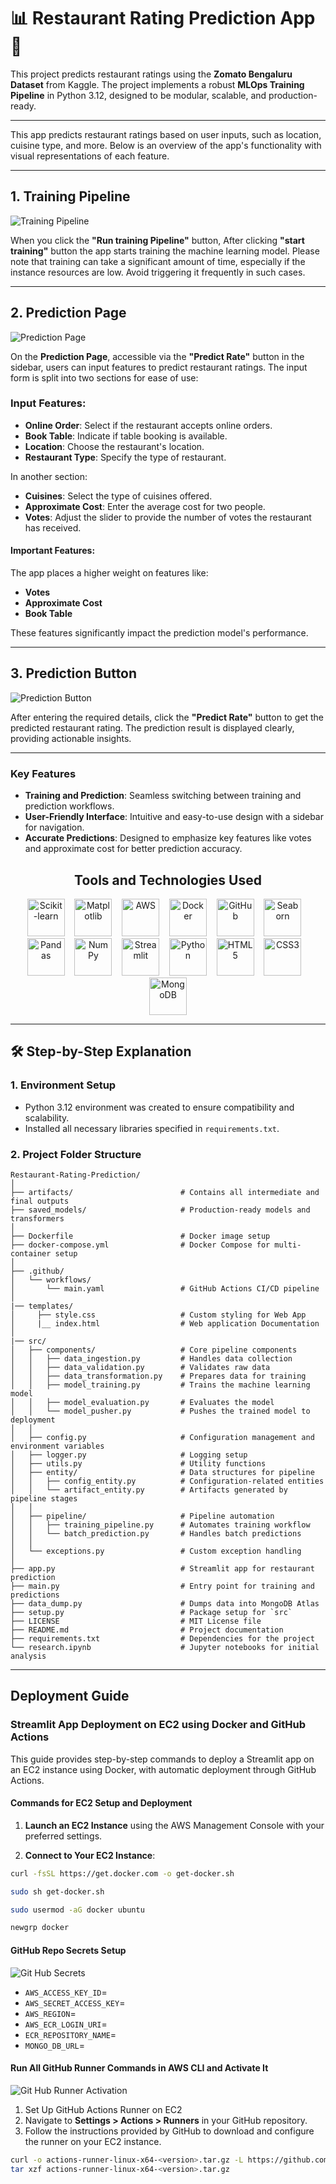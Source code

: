 # 📊 Restaurant Rating Prediction App 🚀

This project predicts restaurant ratings using the **Zomato Bengaluru Dataset** from Kaggle. The project implements a robust **MLOps Training Pipeline** in Python 3.12, designed to be modular, scalable, and production-ready.

---

This app predicts restaurant ratings based on user inputs, such as location, cuisine type, and more. Below is an overview of the app's functionality with visual representations of each feature.

---

## 1. Training Pipeline
![Training Pipeline](demo/app_image1.gif)

When you click the **"Run training Pipeline"** button, After clicking **"start training"** button the app starts training the machine learning model. Please note that training can take a significant amount of time, especially if the instance resources are low. Avoid triggering it frequently in such cases. 

---

## 2. Prediction Page
![Prediction Page](demo/app_image2.gif)

On the **Prediction Page**, accessible via the **"Predict Rate"** button in the sidebar, users can input features to predict restaurant ratings. The input form is split into two sections for ease of use:

### Input Features:
- **Online Order**: Select if the restaurant accepts online orders.
- **Book Table**: Indicate if table booking is available.
- **Location**: Choose the restaurant's location.
- **Restaurant Type**: Specify the type of restaurant.

In another section:
- **Cuisines**: Select the type of cuisines offered.
- **Approximate Cost**: Enter the average cost for two people.
- **Votes**: Adjust the slider to provide the number of votes the restaurant has received.

#### **Important Features**:
The app places a higher weight on features like:
- **Votes**
- **Approximate Cost**
- **Book Table**

These features significantly impact the prediction model's performance.

---

## 3. Prediction Button
![Prediction Button](demo/app_image3.gif)

After entering the required details, click the **"Predict Rate"** button to get the predicted restaurant rating. The prediction result is displayed clearly, providing actionable insights.

---

### **Key Features**
- **Training and Prediction**: Seamless switching between training and prediction workflows.
- **User-Friendly Interface**: Intuitive and easy-to-use design with a sidebar for navigation.
- **Accurate Predictions**: Designed to emphasize key features like votes and approximate cost for better prediction accuracy.

<h2 align="center">Tools and Technologies Used</h2>
<p align="center">
    <img src="https://upload.wikimedia.org/wikipedia/commons/0/05/Scikit_learn_logo_small.svg" alt="Scikit-learn" height="60">&nbsp;&nbsp;&nbsp;
    <img src="https://upload.wikimedia.org/wikipedia/commons/8/84/Matplotlib_icon.svg" alt="Matplotlib" height="60">&nbsp;&nbsp;&nbsp;
    <img src="https://a0.awsstatic.com/libra-css/images/logos/aws_logo_smile_1200x630.png" alt="AWS" height="60">&nbsp;&nbsp;&nbsp;
    <img src="https://upload.wikimedia.org/wikipedia/commons/4/4e/Docker_%28container_engine%29_logo.svg" alt="Docker" height="60">&nbsp;&nbsp;&nbsp;
    <img src="https://github.githubassets.com/images/modules/logos_page/GitHub-Mark.png" alt="GitHub" height="60">&nbsp;&nbsp;&nbsp;
    <img src="https://seaborn.pydata.org/_images/logo-wide-lightbg.svg" alt="Seaborn" height="60">&nbsp;&nbsp;&nbsp;
    <img src="https://upload.wikimedia.org/wikipedia/commons/e/ed/Pandas_logo.svg" alt="Pandas" height="60">&nbsp;&nbsp;&nbsp;
    <img src="https://upload.wikimedia.org/wikipedia/commons/3/31/NumPy_logo_2020.svg" alt="NumPy" height="60">&nbsp;&nbsp;&nbsp;
    <img src="https://streamlit.io/images/brand/streamlit-mark-color.png" alt="Streamlit" height="60">&nbsp;&nbsp;&nbsp;
    <img src="https://upload.wikimedia.org/wikipedia/commons/c/c3/Python-logo-notext.svg" alt="Python" height="60">&nbsp;&nbsp;&nbsp;
    <img src="https://upload.wikimedia.org/wikipedia/commons/6/61/HTML5_logo_and_wordmark.svg" alt="HTML5" height="60">&nbsp;&nbsp;&nbsp;
    <img src="https://upload.wikimedia.org/wikipedia/commons/6/62/CSS3_logo.svg" alt="CSS3" height="60">&nbsp;&nbsp;&nbsp;
    <img src="https://www.mongodb.com/assets/images/global/favicon.ico" alt="MongoDB" height="60">
</p>

---

## 🛠️ Step-by-Step Explanation

### 1. **Environment Setup**
- Python 3.12 environment was created to ensure compatibility and scalability.
- Installed all necessary libraries specified in `requirements.txt`.

### 2. **Project Folder Structure**

```plaintext
Restaurant-Rating-Prediction/
│
├── artifacts/                        # Contains all intermediate and final outputs
├── saved_models/                     # Production-ready models and transformers
│
├── Dockerfile                        # Docker image setup
├── docker-compose.yml                # Docker Compose for multi-container setup
│
├── .github/
│   └── workflows/
│       └── main.yaml                 # GitHub Actions CI/CD pipeline
│
|── templates/                        
│     ├── style.css                   # Custom styling for Web App
│     |__ index.html                  # Web application Documentation
│      
|── src/
│   ├── components/                   # Core pipeline components
│   │   ├── data_ingestion.py         # Handles data collection
│   │   ├── data_validation.py        # Validates raw data
│   │   ├── data_transformation.py    # Prepares data for training
│   │   ├── model_training.py         # Trains the machine learning model
│   │   ├── model_evaluation.py       # Evaluates the model
│   │   └── model_pusher.py           # Pushes the trained model to deployment
│   │
│   ├── config.py                     # Configuration management and environment variables
│   ├── logger.py                     # Logging setup
│   ├── utils.py                      # Utility functions
│   ├── entity/                       # Data structures for pipeline
│   │   ├── config_entity.py          # Configuration-related entities
│   │   └── artifact_entity.py        # Artifacts generated by pipeline stages
│   │
│   ├── pipeline/                     # Pipeline automation
│   │   ├── training_pipeline.py      # Automates training workflow
│   │   └── batch_prediction.py       # Handles batch predictions
│   │
│   └── exceptions.py                 # Custom exception handling
│
├── app.py                            # Streamlit app for restaurant prediction
├── main.py                           # Entry point for training and predictions
├── data_dump.py                      # Dumps data into MongoDB Atlas
├── setup.py                          # Package setup for `src`
├── LICENSE                           # MIT License file
├── README.md                         # Project documentation
├── requirements.txt                  # Dependencies for the project
└── research.ipynb                    # Jupyter notebooks for initial analysis
```

---

## Deployment Guide

### **Streamlit App Deployment on EC2 using Docker and GitHub Actions**

This guide provides step-by-step commands to deploy a Streamlit app on an EC2 instance using Docker, with automatic deployment through GitHub Actions.

#### Commands for EC2 Setup and Deployment

1. **Launch an EC2 Instance** using the AWS Management Console with your preferred settings.

2. **Connect to Your EC2 Instance**:

```bash
curl -fsSL https://get.docker.com -o get-docker.sh

sudo sh get-docker.sh

sudo usermod -aG docker ubuntu

newgrp docker
```

#### **GitHub Repo Secrets Setup**

![Git Hub Secrets](demo/deploy_image1.gif)

- `AWS_ACCESS_KEY_ID`=
- `AWS_SECRET_ACCESS_KEY`=
- `AWS_REGION`=
- `AWS_ECR_LOGIN_URI`=
- `ECR_REPOSITORY_NAME`=
- `MONGO_DB_URL`=

#### **Run All GitHub Runner Commands in AWS CLI and Activate It**

![Git Hub Runner Activation](demo/deploy_image2.gif)

1. Set Up GitHub Actions Runner on EC2
2. Navigate to **Settings > Actions > Runners** in your GitHub repository.
3. Follow the instructions provided by GitHub to download and configure the runner on your EC2 instance.

```bash
curl -o actions-runner-linux-x64-<version>.tar.gz -L https://github.com/actions/runner/releases/download/v<version>/actions-runner-linux-x64-<version>.tar.gz
tar xzf actions-runner-linux-x64-<version>.tar.gz
```


